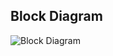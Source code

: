 ## Block Diagram

![Block Diagram](https://user-images.githubusercontent.com/63278683/163724672-e1691166-6681-4b07-8573-eab1dfe0d780.png)
